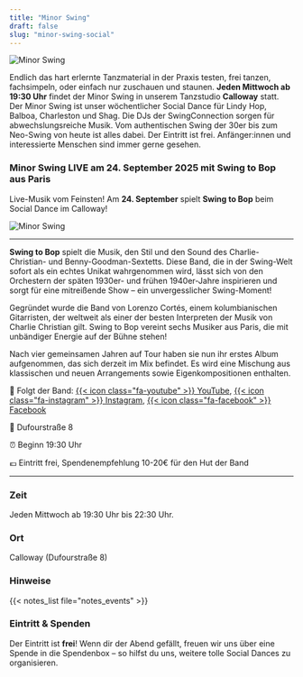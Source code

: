 ```yaml
---
title: "Minor Swing"
draft: false
slug: "minor-swing-social"
---
```


![Minor Swing](../slider_minor_swing.png)

[//]: # (> Achtung: Während des Sommers findet bei guten Wetter **kein** Minor Swing im Calloway statt. Stattdessen treffen sich viele Tänzer am **Inselteich im Clara-Zetkin-Park**.)

Endlich das hart erlernte Tanzmaterial in der Praxis testen, frei tanzen, fachsimpeln, oder einfach nur zuschauen und staunen. **Jeden Mittwoch ab 19:30 Uhr** findet der Minor Swing in unserem Tanzstudio **Calloway** statt. Der Minor Swing ist unser wöchentlicher Social Dance für Lindy Hop, Balboa, Charleston und Shag. Die DJs der SwingConnection sorgen für abwechslungsreiche Musik. Vom authentischen Swing der 30er bis zum Neo-Swing von heute ist alles dabei. Der Eintritt ist frei. Anfänger:innen und interessierte Menschen sind immer gerne gesehen.


### Minor Swing LIVE am 24. September 2025 mit Swing to Bop aus Paris

Live-Musik vom Feinsten! Am **24. September** spielt **Swing to Bop** beim Social Dance im Calloway!

![Minor Swing](../swing_to_bop.jpg)

---

**Swing to Bop** spielt die Musik, den Stil und den Sound des Charlie-Christian- und Benny-Goodman-Sextetts. Diese Band, die in der Swing-Welt sofort als ein echtes Unikat wahrgenommen wird, lässt sich von den Orchestern der späten 1930er- und frühen 1940er-Jahre inspirieren und sorgt für eine mitreißende Show – ein unvergesslicher Swing-Moment!

Gegründet wurde die Band von Lorenzo Cortés, einem kolumbianischen Gitarristen, der weltweit als einer der besten Interpreten der Musik von Charlie Christian gilt. Swing to Bop vereint sechs Musiker aus Paris, die mit unbändiger Energie auf der Bühne stehen!

Nach vier gemeinsamen Jahren auf Tour haben sie nun ihr erstes Album aufgenommen, das sich derzeit im Mix befindet. Es wird eine Mischung aus klassischen und neuen Arrangements sowie Eigenkompositionen enthalten.

🔗 Folgt der Band:  [{{< icon class="fa-youtube" >}} YouTube](https://youtube.com/@swingtobop1061), [{{< icon class="fa-instagram" >}} Instagram](https://www.instagram.com/swingtobop_paris/), [{{< icon class="fa-facebook" >}} Facebook](https://www.facebook.com/swing2bop)

📍 Dufourstraße 8

⏰ Beginn 19:30 Uhr

💶 Eintritt frei, Spendenempfehlung 10-20€ für den Hut der Band

---

### Zeit
Jeden Mittwoch ab 19:30 Uhr bis 22:30 Uhr.

### Ort
Calloway (Dufourstraße 8)

### Hinweise
{{< notes_list file="notes_events" >}}

### Eintritt & Spenden
Der Eintritt ist **frei**! Wenn dir der Abend gefällt, freuen wir uns über eine Spende in die Spendenbox – so hilfst du uns, weitere tolle Social Dances zu organisieren.
